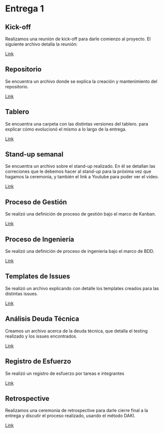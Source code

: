 
# Entrega 1

## Kick-off

Realizamos una reunión de kick-off para darle comienzo al proyecto. El siguiente archivo detalla la reunión:

[Link](https://github.com/fernandasecinaro/Diaz-RodriguezSotto-Secinaro/blob/develop/Entregas/Entrega%201/Kick-off/kick-off.md)
  
## Repositorio

Se encuentra un archivo donde se explica la creación y mantenimiento del repositorio.

[Link](https://github.com/fernandasecinaro/Diaz-RodriguezSotto-Secinaro/blob/develop/Entregas/Entrega%201/Repositorio/Repositorio.md)

## Tablero 

Se encuentra una carpeta con las distintas versiones del tablero. para explicar cómo evolucionó el mismo a lo largo de la entrega.

[Link](https://github.com/fernandasecinaro/Diaz-RodriguezSotto-Secinaro/tree/develop/Entregas/Entrega%201/Tablero)

## Stand-up semanal

Se encuentra un archivo sobre el stand-up realizado. En él se detallan las correciones que le debemos hacer al stand-up para la próxima vez que hagamos
la ceremonia, y también el link a Youtube para poder ver el video.

[Link](https://github.com/fernandasecinaro/Diaz-RodriguezSotto-Secinaro/blob/develop/Entregas/Entrega%201/Stand-up%20semanal/StandupSemanal.md)

## Proceso de Gestión

Se realizó una definición de proceso de gestión bajo el marco de Kanban.

[Link](https://github.com/fernandasecinaro/Diaz-RodriguezSotto-Secinaro/blob/develop/Entregas/Entrega%201/Proceso%20de%20Gestión/Proceso%20de%20Gestión.md)

## Proceso de Ingeniería

Se realizó una definición de proceso de ingeniería bajo el marco de BDD.

[Link](https://github.com/fernandasecinaro/Diaz-RodriguezSotto-Secinaro/blob/develop/Entregas/Entrega%201/Proceso%20de%20Ingenier%C3%ADa/Proceso%20de%20Ingenieria.md)

## Templates de Issues

Se realizó un archivo explicando con detalle los templates creados para las distintas issues.

[Link](https://github.com/fernandasecinaro/Diaz-RodriguezSotto-Secinaro/blob/develop/Entregas/Entrega%201/Template%20de%20Issues/Templates%20de%20Issues.md)

## Análisis Deuda Técnica

Creamos un archivo acerca de la deuda técnica, que detalla el testing realizado y los issues encontrados.

[Link](https://github.com/fernandasecinaro/Diaz-RodriguezSotto-Secinaro/blob/develop/Entregas/Entrega%201/Análisis%20Deuda%20Técnica/Analisis%20Deuda%20Tecnica)

## Registro de Esfuerzo

Se realizó un registro de esfuerzo por tareas e integrantes

[Link](https://github.com/fernandasecinaro/Diaz-RodriguezSotto-Secinaro/blob/develop/Entregas/Entrega%201/Registro%20de%20Esfuerzo/Registro%20de%20Esfuerzo.md)

## Retrospective

Realizamos una ceremonia de retrospective para darle cierre final a la entrega y discutir el proceso realizado, usando el método DAKI.

[Link](https://github.com/fernandasecinaro/Diaz-RodriguezSotto-Secinaro/blob/develop/Entregas/Entrega%201/Retrospective/Retrospective.md)
